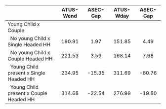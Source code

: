 
|                      |    ATUS-Wend |     ASEC-Gap |    ATUS-Wday |     ASEC-Gap |
| -------------------- | :----------: | :----------: | :----------: | :----------: |
| Young Child x Couple |              |              |              |              |
| &nbsp;&nbsp;No young Child x Single Headed HH |       190.91 |         1.97 |       151.85 |         4.49 |
| &nbsp;&nbsp;No young Child x Couple Headed HH |       221.53 |         3.59 |       168.14 |         7.68 |
| &nbsp;&nbsp;Young Child present x Single Headed HH |       234.95 |       -15.35 |       311.69 |       -60.76 |
| &nbsp;&nbsp;Young Child present x Couple Headed HH |       314.68 |       -22.54 |       276.99 |       -19.80 |

